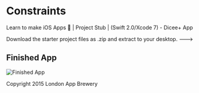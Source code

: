 # Constraints
Learn to make iOS Apps 📱 | Project Stub | (Swift 2.0/Xcode 7) - Dicee+ App

Download the starter project files as .zip and extract to your desktop. --->

## Finished App
![Finished App](https://github.com/londonappbrewery/Images/blob/master/Dicee%2B.gif)



Copyright 2015 London App Brewery
